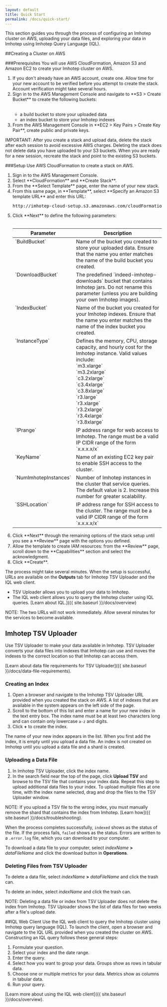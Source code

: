 ```yaml
---
layout: default
title: Quick Start
permalink: /docs/quick-start/
---
```


This section guides you through the process of configuring an Imhotep cluster on AWS, uploading your data files, and exploring your data in Imhotep using Imhotep Query Language (IQL).

##Creating a Cluster on AWS

###Prerequisites
You will use AWS CloudFormation, Amazon S3 and Amazon EC2 to create your Imhotep cluster on AWS.
<ol>
  <li>If you don't already have an AWS account, create one. Allow time for your new account to be verified before you attempt to create the stack. Account verification might take several hours.</li>
  <li>Sign in to the AWS Management Console and navigate to **S3 > Create Bucket** to create the following buckets:<br><br></li>
<ul>
<li>a build bucket to store your uploaded data</li>
<li>an index bucket to store your Imhotep indexes</li>
</ul>
<li>From the AWS Management Console in **EC2 > Key Pairs > Create Key Pair**, create public and private keys.</li>
</ol>

IMPORTANT: After you create a stack and upload data, delete the stack after each session to avoid excessive AWS charges. Deleting the stack does not delete data you have uploaded to your S3 buckets. When you are ready for a new session, recreate the stack and point to the existing S3 buckets.


###Setup
Use AWS CloudFormation to create a stack on AWS.
<ol>
  <li>Sign in to the AWS Management Console. </li>
  <li>Select **CloudFormation** and **Create Stack**.</li>
  <li>From the **Select Template** page, enter the name of your new stack.</li>
  <li>From this same page, in **Template**, select **Specify an Amazon S3 template URL** and enter this URL:
  <pre>http://imhotep-cloud-setup.s3.amazonaws.com/cloudFormation_cluster_launch.json</pre></li>
  <li>Click **Next** to define the following parameters:
 <br><br></li>
<table>
  <thead>
  <th>Parameter</th>
  <th>Description</th>
  </thead>
  <tbody>
   <tr>
    <td valign="top">`BuildBucket`</td>
    <td valign="top">Name of the bucket you created to store your uploaded data. Ensure that the name you enter matches the name of the build bucket you created.</td>
  </tr>
    <tr>
    <td valign="top">`DownloadBucket`</td>
    <td valign="top">The predefined `indeed-imhotep-downloads` bucket that contains Imhotep jars. Do not rename this parameter (unless you are building your own Imhotep images).</td>
  </tr>
  <tr>
    <td valign="top">`IndexBucket`</td>
    <td valign="top">Name of the bucket you created for your Imhotep indexes. Ensure that the name you enter matches the name of the index bucket you created.</td>
  </tr>
<tr>
    <td valign="top">`InstanceType`</td>
    <td valign="top">Defines the memory, CPU, storage capacity, and hourly cost for the Imhotep instance. Valid values include:<br> `m3.xlarge`<br>`m3.2xlarge`<br>`c3.2xlarge`<br>`c3.4xlarge`<br>`c3.8xlarge`<br>`r3.large`<br>`r3.xlarge`<br>`r3.2xlarge`<br>`r3.4xlarge`<br>`r3.8xlarge`</td>
  </tr>
  <tr>
    <td valign="top">`IPrange`</td>
     <td valign="top">IP address range for web access to Imhotep. The range must be a valid IP CIDR range of the form `x.x.x.x/x`</td>
  </tr>
  <tr>
    <td valign="top">`KeyName`</td>
    <td valign="top">Name of an existing EC2 key pair to enable SSH access to the cluster.</td>
  </tr>
  <tr>
    <td valign="top">`NumImhotepInstances`</td>
    <td valign="top">Number of Imhotep instances in the cluster that service queries. The default value is 2. Increase this number for greater scalability.</td>
  </tr>
  <tr>
    <td valign="top">`SSHLocation`</td>
    <td valign="top">IP address range for SSH access to the cluster. The range must be a valid IP CIDR range of the form `x.x.x.x/x`</td>
  </tr>
  </tbody>
</table>

  <li>Click **Next** through the remaining options of the stack setup until you see a **Review** page with the options you defined.</li>
  <li>Allow the template to create IAM resources: from the **Review** page, scroll down to the **Capabilities** section and select the acknowledgment.</li>
  <li>Click **Create**. </li>
  </ol>
  
The process might take several minutes. When the setup is successful, URLs are available on the **Outputs** tab for Imhotep TSV Uploader and the IQL web client.

* TSV Uploader allows you to upload your data to Imhotep. 
* The IQL web client allows you to query the Imhotep cluster using IQL queries. [Learn about IQL.]({{ site.baseurl }}/docs/overview)

NOTE: The two URLs will not work immediately. Allow several minutes for the services to become available.

## Imhotep TSV Uploader

Use TSV Uploader to make your data available in Imhotep. TSV Uploader converts your data files into indexes that Imhotep can use and moves the indexes to the correct location so that Imhotep can access them. 

[Learn about data file requirements for TSV Uploader]({{ site.baseurl }}/docs/data-file-requirements).

### Creating an Index
1. Open a browser and navigate to the Imhotep TSV Uploader URL provided when you created the stack on AWS. A list of indexes that are available in the system appears on the left side of the page. 
2. Scroll to the bottom of this list and enter a name for your new index in the text entry box. The index name must be at least two characters long and can contain only lowercase `a-z` and digits.
3. Click **+** to create the index.

The name of your new index appears in the list. When you first add the index, it is empty until you upload a data file. An index is not created on Imhotep until you upload a data file and a shard is created.

### Uploading a Data File
1. In Imhotep TSV Uploader, click the index name.
2. In the search field near the top of the page, click **Upload TSV** and browse to the TSV file that contains your index data. Repeat this step to upload additional data files to your index. To upload multiple files at one time, with the index name selected, drag and drop the files to the TSV Uploader window.

NOTE: If you upload a TSV file to the wrong index, you must manually remove the shard that contains the index from Imhotep. [Learn how]({{ site.baseurl }}/docs/troubleshooting). 

When the process completes successfully, `indexed` shows as the status of the file. If the process fails, `failed` shows as the status. Errors are written to a `.error.log` file, which you can download to your computer. 

To download a data file to your computer, select *indexName* **>** *dataFileName* and click the download button in **Operations**. 


### Deleting Files from TSV Uploader
To delete a data file, select *indexName* **>** *dataFileName* and click the trash can. 

To delete an index, select *indexName* and click the trash can.

NOTE: Deleting a data file or index from TSV Uploader does not delete the index from Imhotep. TSV Uploader shows the list of data files for two weeks after a file's upload date.

##IQL Web Client
Use the IQL web client to query the Imhotep cluster using Imhotep query language (IQL). To launch the client, open a browser and navigate to the IQL URL provided when you created the cluster on AWS. Constructing an IQL query follows these general steps:

1. Formulate your question.
2. Select your index and the date range.
3. Enter the query.
4. Select how you want to group your data. Groups show as rows in tabular data.
5. Choose one or multiple metrics for your data. Metrics show as columns in tabular data.
6. Run your query.

[Learn more about using the IQL web client]({{ site.baseurl }}/docs/overview).
